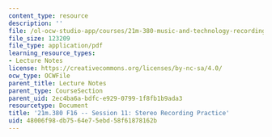 ```yaml
---
content_type: resource
description: ''
file: /ol-ocw-studio-app/courses/21m-380-music-and-technology-recording-techniques-and-audio-production-fall-2016/48006f98db7564e75ebd58f61878162b_MIT21M_380F16_ses11_note.pdf
file_size: 123209
file_type: application/pdf
learning_resource_types:
- Lecture Notes
license: https://creativecommons.org/licenses/by-nc-sa/4.0/
ocw_type: OCWFile
parent_title: Lecture Notes
parent_type: CourseSection
parent_uid: 2ec4ba6a-bdfc-e929-0799-1f8fb1b9ada3
resourcetype: Document
title: '21m.380 F16 -- Session 11: Stereo Recording Practice'
uid: 48006f98-db75-64e7-5ebd-58f61878162b
---
```

